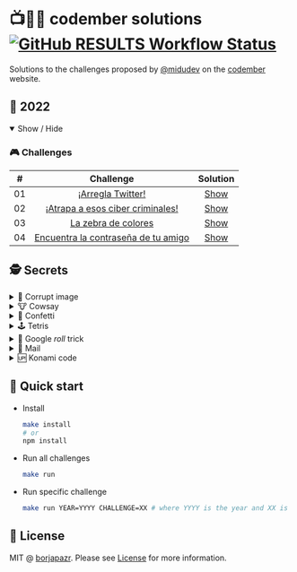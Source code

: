 # 📺👨‍💻 codember solutions [![GitHub RESULTS Workflow Status](https://img.shields.io/github/workflow/status/borjapazr/codember-solutions/RESULTS?style=flat-square&logo=github&label=RESULTS)](https://github.com/borjapazr/codember-solutions/actions)

Solutions to the challenges proposed by [@midudev](https://midu.dev/) on the [codember](https://codember.dev/) website.

## 🤖 2022

<details open>

<summary>Show / Hide</summary>

### 🎮️ Challenges

|  #  |                        Challenge                         |               Solution                |
| :-: | :------------------------------------------------------: | :-----------------------------------: |
| 01  |          [¡Arregla Twitter!](2022/challenge-01)          | [Show](2022/challenge-01/solution.js) |
| 02  |  [¡Atrapa a esos ciber criminales!](2022/challenge-02)   | [Show](2022/challenge-02/solution.js) |
| 03  |         [La zebra de colores](2022/challenge-03)         | [Show](2022/challenge-03/solution.js) |
| 04  | [Encuentra la contraseña de tu amigo](2022/challenge-04) | [Show](2022/challenge-04/solution.js) |

</details>

## 🕵️ Secrets

<details>

  <summary>🌅 Corrupt image</summary>

```bash
$ say elonmusk
```

</details>

<details>

  <summary>🐮 Cowsay</summary>

```bash
$ ping midu.dev
```

</details>

<details>

  <summary>🎉 Confetti</summary>

```bash
$ confetti
```

</details>

<details>

  <summary>🕹️ Tetris</summary>

```bash
$ play tetris
```

</details>

<details>

  <summary>🎲 Google <i>roll</i> trick</summary>

```bash
$ do a barrel roll
```

</details>

<details>

  <summary>📧 Mail</summary>

```bash
$ submit t8vjh832948fcnal
```

</details>

<details>

  <summary>🆙 Konami code</summary>

```bash
Press up, up, down, down, left, right, left, right, B, A
```

</details>

## 🚀 Quick start

- Install

  ```bash
  make install
  # or
  npm install
  ```

- Run all challenges

  ```bash
  make run
  ```

- Run specific challenge

  ```bash
  make run YEAR=YYYY CHALLENGE=XX # where YYYY is the year and XX is the challenge number
  ```

## 🚩 License

MIT @ [borjapazr](https://me.marsmachine.space). Please see [License](LICENSE) for more information.
